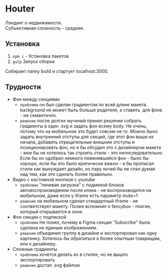 # Houter
Лэндинг о недвижимости.     
Субъективная сложность - средняя.

## Установка
1. `npm i` - Установка пакетов
2. `gulp`  Запуск сборки

Собирает папку build и стартует localhost:3000.

## Трудности

- Фон между секциями
  - `проблема` он был сделан градиентом по всей длине макета. background не может быть больше родителя, а ставить <img> для фона - не семантично.
  - `решение` после долгих мучений принял решение собрать градиенты в один .svg и задать фон всему body. Не очень, потому что на мобильном это будет совсем не то. Можно было задать внутренний отступы для секций, где этот фон выше их начала, добавить отрицательные внешние отступы и позиционировать фон, но я бы обсудил это с дизайнером макета - мне бы не хотелось так строить стили - это непоследовательно. Если бы он одобрил немного поменявшийся фон - было бы хорошо, если бы это было критически важно - я бы прописал стили как вынуждает дизайн, но пару ночей бы не спал думая над тем, как это сделать более правильно.
- Видео с кастомной кнопкой с youtube
  - `проблема` "ленивая загрузка" с подменой блоков автовоспроизведенем после клика - не воспроизводится на мобильном, даже если у iframe есть параметр mute=1
  - `решение` на мобильном сделал стандартный iframe - не соответствует макету. Позже вспомнил о fancybox - плагин, который открывается в окне.
- Фон секции с подпиской
  - `проблема` Не понял, почему в Figma секция "Subscribe" была сделана не единым изображением.
  - `решение` объединил группу в дизайне и экспортировал как одну картинку. Хотелось бы обратиться к более опытным товарищам, или к дизайнеру.
- Сложные градиенты
  - `проблема` хочется делать их в стилях, но не вышло экспортировать
  - `решение` достал .svg файлом
